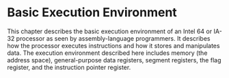 # Basic Execution Environment

This chapter describes the basic execution environment of an Intel 64 or IA-32 processor as seen by assembly-language programmers. It describes how the processor executes instructions and how it stores and manipulates data. The execution environment described here includes memory (the address space), general-purpose data registers, segment registers, the flag register, and the instruction pointer register.